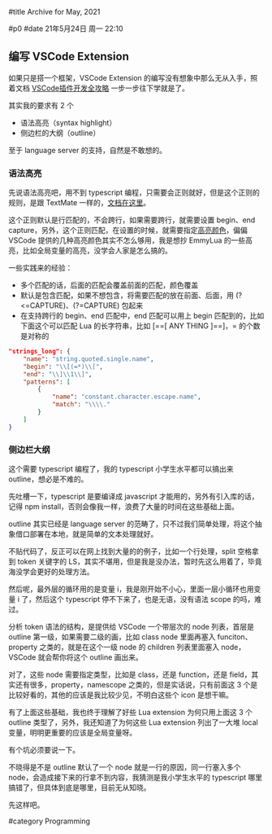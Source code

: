 #title Archive for May, 2021

#p0
#date 21年5月24日 周一 22:10

## 编写 VSCode Extension

如果只是搭一个框架，VSCode Extension 的编写没有想象中那么无从入手，照着文档 [VSCode插件开发全攻略](https://www.cnblogs.com/liuxianan/p/vscode-plugin-overview.html) 一步一步往下学就是了。

其实我的要求有 2 个

- 语法高亮（syntax highlight）
- 侧边栏的大纲（outline）

至于 language server 的支持，自然是不敢想的。

### 语法高亮

先说语法高亮吧，用不到 typescript 编程，只需要会正则就好，但是这个正则的规则，是跟 TextMate 一样的，[文档在这里](https://macromates.com/manual/en/regular_expressions)。

这个正则默认是行匹配的，不会跨行，如果需要跨行，就需要设置 begin、end capture，另外，这个正则匹配，在设置的时候，就需要指定[高亮颜色](https://macromates.com/manual/en/language_grammars)，偏偏 VSCode 提供的几种高亮颜色其实不怎么够用，我是想抄 EmmyLua 的一些高亮，比如全局变量的高亮，没学会人家是怎么搞的。

一些实践来的经验：

- 多个匹配的话，后面的匹配会覆盖前面的匹配，颜色覆盖
- 默认是包含匹配，如果不想包含，将需要匹配的放在前面、后面，用 (?<=CAPTURE)、(?=CAPTURE) 包起来
- 在支持跨行的 begin、end 匹配中，end 匹配可以用上 begin 匹配到的，比如下面这个可以匹配 Lua 的长字符串，比如 [==[ ANY THING ]==]，= 的个数是对称的

```json
"strings_long": {
	"name": "string.quoted.single.name",
	"begin": "\\[(=*)\\[",
	"end": "\\]\\1\\]",
	"patterns": [
		{
			"name": "constant.character.escape.name",
			"match": "\\\\."
		}
	]
}
```

### 侧边栏大纲

这个需要 typescript 编程了，我的 typescript 小学生水平都可以搞出来 outline，想必是不难的。

先吐槽一下，typescript 是要编译成 javascript 才能用的，另外有引入库的话，记得 npm install，否则会像我一样，浪费了大量的时间在这些基础上面。

outline 其实已经是 language server 的范畴了，只不过我们简单处理，将这个抽象借口部署在本地，就是简单的文本处理就好。

不贴代码了，反正可以在网上找到大量的的例子，比如一个行处理，split 空格拿到 token 关键字的 LS，其实不堪用，但是我是没办法，暂时先这么用着了，毕竟海没学会更好的处理方法。

然后呢，最外层的循环用的是变量 i，我是刚开始不小心，里面一层小循环也用变量 i 了，然后这个 typescript 停不下来了，也是无语，没有语法 scope 的吗，难过。

分析 token 语法的结构，是提供给 VSCode 一个带层次的 node 列表，首层是 outline 第一级，如果需要二级的画，比如 class node 里面再塞入 funciton、property 之类的，就是在这个一级 node 的 children 列表里面塞入 node，VSCode 就会帮你将这个 outline 画出来。

对了，这些 node 需要指定类型，比如是 class，还是 function，还是 field，其实还有很多，property，namescope 之类的，但是实话说，只有前面这 3 个是比较好看的，其他的应该是我比较少见，不明白这些个 icon 是想干嘛。

有了上面这些基础，我也终于理解了好些 Lua extension 为何只用上面这 3 个 outline 类型了，另外，我还知道了为何这些 Lua extension 列出了一大堆 local 变量，明明更重要的应该是全局变量呀。

有个坑必须要说一下。

不晓得是不是 outline 默认了一个 node 就是一行的原因，同一行塞入多个 node，会造成接下来的行拿不到内容，我猜测是我小学生水平的 typescript 哪里搞错了，但具体到底是哪里，目前无从知晓。

先这样吧。

#category Programming